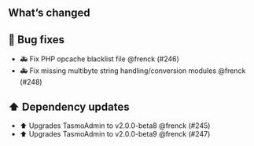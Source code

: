 ## What’s changed

## 🐛 Bug fixes

- 🚑 Fix PHP opcache blacklist file @frenck (#246)
- 🚑 Fix missing multibyte string handling/conversion modules @frenck (#248)

## ⬆️ Dependency updates

- ⬆️ Upgrades TasmoAdmin to v2.0.0-beta8 @frenck (#245)
- ⬆️ Upgrades TasmoAdmin to v2.0.0-beta9 @frenck (#247)
